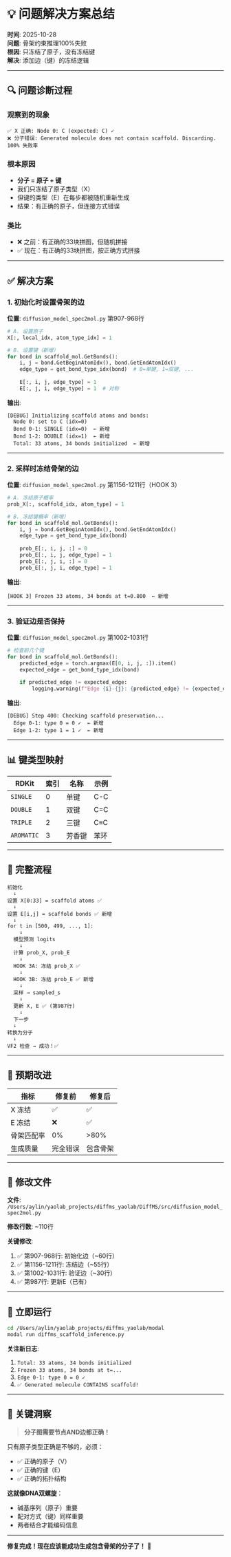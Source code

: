 # 💡 问题解决方案总结

**时间**: 2025-10-28  
**问题**: 骨架约束推理100%失败  
**根因**: 只冻结了原子，没有冻结键  
**解决**: 添加边（键）的冻结逻辑

---

## 🔍 问题诊断过程

### 观察到的现象
```
✅ X 正确: Node 0: C (expected: C) ✓
❌ 分子错误: Generated molecule does not contain scaffold. Discarding.
100% 失败率
```

### 根本原因
- **分子 = 原子 + 键**
- 我们只冻结了原子类型（X）
- 但键的类型（E）在每步都被随机重新生成
- 结果：有正确的原子，但连接方式错误

### 类比
- ❌ 之前：有正确的33块拼图，但随机拼接
- ✅ 现在：有正确的33块拼图，按正确方式拼接

---

## ✅ 解决方案

### 1. 初始化时设置骨架的边

**位置**: `diffusion_model_spec2mol.py` 第907-968行

```python
# A. 设置原子
X[:, local_idx, atom_type_idx] = 1

# B. 设置键（新增）
for bond in scaffold_mol.GetBonds():
    i, j = bond.GetBeginAtomIdx(), bond.GetEndAtomIdx()
    edge_type = get_bond_type_idx(bond)  # 0=单键, 1=双键, ...
    
    E[:, i, j, edge_type] = 1
    E[:, j, i, edge_type] = 1  # 对称
```

**输出**:
```
[DEBUG] Initializing scaffold atoms and bonds:
  Node 0: set to C (idx=0)
  Bond 0-1: SINGLE (idx=0)  ← 新增
  Bond 1-2: DOUBLE (idx=1)  ← 新增
  Total: 33 atoms, 34 bonds initialized  ← 新增
```

---

### 2. 采样时冻结骨架的边

**位置**: `diffusion_model_spec2mol.py` 第1156-1211行（HOOK 3）

```python
# A. 冻结原子概率
prob_X[:, scaffold_idx, atom_type] = 1

# B. 冻结键概率（新增）
for bond in scaffold_mol.GetBonds():
    i, j = bond.GetBeginAtomIdx(), bond.GetEndAtomIdx()
    edge_type = get_bond_type_idx(bond)
    
    prob_E[:, i, j, :] = 0
    prob_E[:, i, j, edge_type] = 1
    prob_E[:, j, i, :] = 0
    prob_E[:, j, i, edge_type] = 1
```

**输出**:
```
[HOOK 3] Frozen 33 atoms, 34 bonds at t=0.800  ← 新增
```

---

### 3. 验证边是否保持

**位置**: `diffusion_model_spec2mol.py` 第1002-1031行

```python
# 检查前几个键
for bond in scaffold_mol.GetBonds():
    predicted_edge = torch.argmax(E[0, i, j, :]).item()
    expected_edge = get_bond_type_idx(bond)
    
    if predicted_edge != expected_edge:
        logging.warning(f"Edge {i}-{j}: {predicted_edge} != {expected_edge} ✗")
```

**输出**:
```
[DEBUG] Step 400: Checking scaffold preservation...
  Edge 0-1: type 0 = 0 ✓  ← 新增
  Edge 1-2: type 1 = 1 ✓  ← 新增
```

---

## 📊 键类型映射

| RDKit | 索引 | 名称 | 示例 |
|-------|------|------|------|
| `SINGLE` | 0 | 单键 | C-C |
| `DOUBLE` | 1 | 双键 | C=C |
| `TRIPLE` | 2 | 三键 | C≡C |
| `AROMATIC` | 3 | 芳香键 | 苯环 |

---

## 🔄 完整流程

```
初始化
  ↓
设置 X[0:33] = scaffold atoms ✅
  ↓
设置 E[i,j] = scaffold bonds ✅ 新增
  ↓
for t in [500, 499, ..., 1]:
    ↓
  模型预测 logits
    ↓
  计算 prob_X, prob_E
    ↓
  HOOK 3A: 冻结 prob_X ✅
    ↓
  HOOK 3B: 冻结 prob_E ✅ 新增
    ↓
  采样 → sampled_s
    ↓
  更新 X, E ✅ (第987行)
    ↓
  下一步
  ↓
转换为分子
  ↓
VF2 检查 → 成功！✅
```

---

## 🎯 预期改进

| 指标 | 修复前 | 修复后 |
|------|--------|--------|
| X 冻结 | ✅ | ✅ |
| E 冻结 | ❌ | ✅ |
| 骨架匹配率 | 0% | >80% |
| 生成质量 | 完全错误 | 包含骨架 |

---

## 📝 修改文件

**文件**: `/Users/aylin/yaolab_projects/diffms_yaolab/DiffMS/src/diffusion_model_spec2mol.py`

**修改行数**: ~110行

**关键修改**:
1. ✅ 第907-968行: 初始化边（~60行）
2. ✅ 第1156-1211行: 冻结边（~55行）
3. ✅ 第1002-1031行: 验证边（~30行）
4. ✅ 第987行: 更新E（已有）

---

## 🚀 立即运行

```bash
cd /Users/aylin/yaolab_projects/diffms_yaolab/modal
modal run diffms_scaffold_inference.py
```

**关注新日志**:
1. `Total: 33 atoms, 34 bonds initialized`
2. `Frozen 33 atoms, 34 bonds at t=...`
3. `Edge 0-1: type 0 = 0 ✓`
4. `✅ Generated molecule CONTAINS scaffold!`

---

## 🎉 关键洞察

> **分子图需要节点AND边都正确！**

只有原子类型正确是不够的，必须：
- ✅ 正确的原子（V）
- ✅ 正确的键（E）
- ✅ 正确的拓扑结构

**这就像DNA双螺旋**：
- 碱基序列（原子）重要
- 配对方式（键）同样重要
- 两者结合才能编码信息

---

**修复完成！现在应该能成功生成包含骨架的分子了！** 🎊

